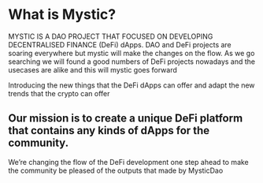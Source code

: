 # What is Mystic?
MYSTIC IS A DAO PROJECT THAT FOCUSED ON DEVELOPING DECENTRALISED FINANCE (DeFi) dApps.
DAO and DeFi projects are soaring everywhere but mystic will make the changes on the flow. As we go searching we will found a good numbers of DeFi projects nowadays and the usecases are alike and this will mystic goes forward

Introducing the new things that the DeFi dApps can offer and adapt the new trends that the crypto can offer

## Our mission is to create a unique DeFi platform that contains any kinds of dApps for the community.
  We’re changing the flow of the DeFi development one step ahead to make the community be pleased of the outputs that made by MysticDao

